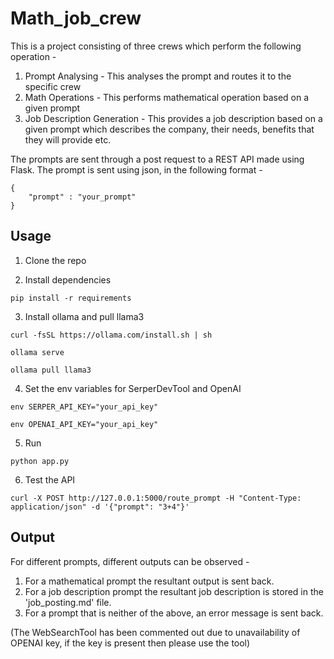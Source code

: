 # Math_job_crew

This is a project consisting of three crews which perform the following operation - 
1. Prompt Analysing - This analyses the prompt and routes it to the specific crew
2. Math Operations - This performs mathematical operation based on a given prompt
3. Job Description Generation - This provides a job description based on a given prompt which describes the company, their needs, benefits that they will provide etc.

The prompts are sent through a post request to a REST API made using Flask.
The prompt is sent using json, in the following format - 
```
{
    "prompt" : "your_prompt"
}
```

## Usage

1. Clone the repo

2. Install dependencies
 ```
 pip install -r requirements
 ```
3. Install ollama and pull llama3
```
curl -fsSL https://ollama.com/install.sh | sh
```
```
ollama serve
```
```
ollama pull llama3
```
4. Set the env variables for SerperDevTool and OpenAI
```
env SERPER_API_KEY="your_api_key"
```
```
env OPENAI_API_KEY="your_api_key"
```
5. Run
```
python app.py
```
6. Test the API
```
curl -X POST http://127.0.0.1:5000/route_prompt -H "Content-Type: application/json" -d '{"prompt": "3+4"}'
```

## Output

For different prompts, different outputs can be observed - 
1. For a mathematical prompt the resultant output is sent back.
2. For a job description prompt the resultant job description is stored in the 'job_posting.md' file.
3. For a prompt that is neither of the above, an error message is sent back.

(The WebSearchTool has been commented out due to unavailability of OPENAI key, if the key is present then please use the tool)